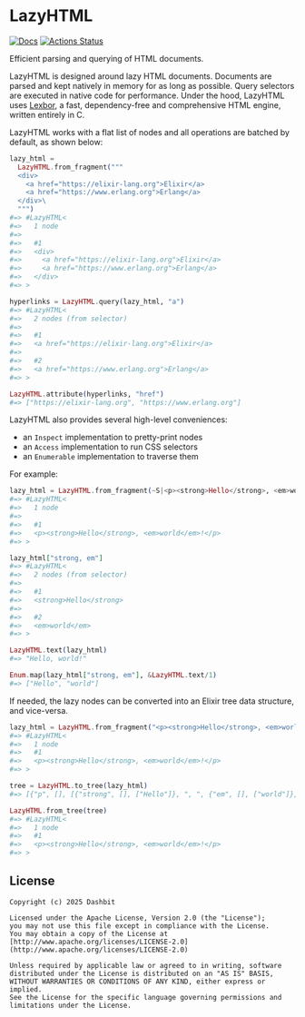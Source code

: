 # LazyHTML

[![Docs](https://img.shields.io/badge/hex.pm-docs-8e7ce6.svg)](https://hexdocs.pm/lazy_html)
[![Actions Status](https://github.com/phoenixframework/lazy_html/workflows/Test/badge.svg)](https://github.com/phoenixframework/lazy_html/actions)

<!-- Docs -->

Efficient parsing and querying of HTML documents.

LazyHTML is designed around lazy HTML documents. Documents are parsed
and kept natively in memory for as long as possible. Query selectors
are executed in native code for performance. Under the hood, LazyHTML
uses [Lexbor](https://github.com/lexbor/lexbor), a fast, dependency-free
and comprehensive HTML engine, written entirely in C.

LazyHTML works with a flat list of nodes and all operations are batched
by default, as shown below:

```elixir
lazy_html =
  LazyHTML.from_fragment("""
  <div>
    <a href="https://elixir-lang.org">Elixir</a>
    <a href="https://www.erlang.org">Erlang</a>
  </div>\
  """)
#=> #LazyHTML<
#=>   1 node
#=>
#=>   #1
#=>   <div>
#=>     <a href="https://elixir-lang.org">Elixir</a>
#=>     <a href="https://www.erlang.org">Erlang</a>
#=>   </div>
#=> >

hyperlinks = LazyHTML.query(lazy_html, "a")
#=> #LazyHTML<
#=>   2 nodes (from selector)
#=>
#=>   #1
#=>   <a href="https://elixir-lang.org">Elixir</a>
#=>
#=>   #2
#=>   <a href="https://www.erlang.org">Erlang</a>
#=> >

LazyHTML.attribute(hyperlinks, "href")
#=> ["https://elixir-lang.org", "https://www.erlang.org"]
```

LazyHTML also provides several high-level conveniences:

- an `Inspect` implementation to pretty-print nodes
- an `Access` implementation to run CSS selectors
- an `Enumerable` implementation to traverse them

For example:

```elixir
lazy_html = LazyHTML.from_fragment(~S|<p><strong>Hello</strong>, <em>world</em>!</p>|)
#=> #LazyHTML<
#=>   1 node
#=>
#=>   #1
#=>   <p><strong>Hello</strong>, <em>world</em>!</p>
#=> >

lazy_html["strong, em"]
#=> #LazyHTML<
#=>   2 nodes (from selector)
#=>
#=>   #1
#=>   <strong>Hello</strong>
#=>
#=>   #2
#=>   <em>world</em>
#=> >

LazyHTML.text(lazy_html)
#=> "Hello, world!"

Enum.map(lazy_html["strong, em"], &LazyHTML.text/1)
#=> ["Hello", "world"]
```

If needed, the lazy nodes can be converted into an Elixir tree data
structure, and vice-versa.

```elixir
lazy_html = LazyHTML.from_fragment("<p><strong>Hello</strong>, <em>world</em>!</p>")
#=> #LazyHTML<
#=>   1 node
#=>   #1
#=>   <p><strong>Hello</strong>, <em>world</em>!</p>
#=> >

tree = LazyHTML.to_tree(lazy_html)
#=> [{"p", [], [{"strong", [], ["Hello"]}, ", ", {"em", [], ["world"]}, "!"]}]

LazyHTML.from_tree(tree)
#=> #LazyHTML<
#=>   1 node
#=>   #1
#=>   <p><strong>Hello</strong>, <em>world</em>!</p>
#=> >
```

<!-- Docs -->

## License

    Copyright (c) 2025 Dashbit

    Licensed under the Apache License, Version 2.0 (the "License");
    you may not use this file except in compliance with the License.
    You may obtain a copy of the License at [http://www.apache.org/licenses/LICENSE-2.0](http://www.apache.org/licenses/LICENSE-2.0)

    Unless required by applicable law or agreed to in writing, software
    distributed under the License is distributed on an "AS IS" BASIS,
    WITHOUT WARRANTIES OR CONDITIONS OF ANY KIND, either express or implied.
    See the License for the specific language governing permissions and
    limitations under the License.
